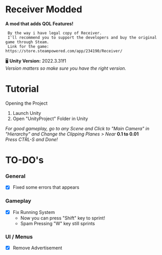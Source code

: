 Receiver Modded
===============

**A mod that adds QOL Features!**

     By the way i have legal copy of Receiver.
     I'll recommend you to support the developers and buy the original game through Steam.
     Link for the game: https://store.steampowered.com/app/234190/Receiver/

🖥️ **Unity Version:** 2022.3.31f1<br>
*Version matters so make sure you have the right version.*

Tutorial
========

Opening the Project
1. Launch Unity
2. Open "UnityProject" Folder in Unity

*For good gameplay, go to any Scene and Click to "Main Camera" in "Hierarchy" and Change the Clipping Planes > Near* **0.1 to 0.01**<br>
*Press CTRL-S and Done!*


TO-DO's
=======

### General

- [x] Fixed some errors that appears

### Gameplay
- [x] Fix Running System
   - Now you can press "Shift" key to sprint!
   - Spam Pressing "W" key still sprints

### UI / Menus
- [x] Remove Advertisement
